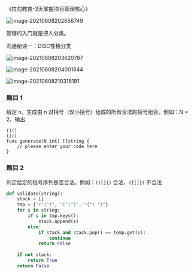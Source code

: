 《拉勾教育-3天掌握项目管理核心》



![image-20210608202656749](C:\Users\sjl\AppData\Roaming\Typora\typora-user-images\image-20210608202656749.png)

管理的入门就是把人分类。



沟通秘诀一：DISC性格分类



![image-20210608203620787](C:\Users\sjl\AppData\Roaming\Typora\typora-user-images\image-20210608203620787.png)





![image-20210608204001844](C:\Users\sjl\AppData\Roaming\Typora\typora-user-images\image-20210608204001844.png)





![image-20210608210316191](C:\Users\sjl\AppData\Roaming\Typora\typora-user-images\image-20210608210316191.png)

### 题目 1

给定 n，生成由 n 对括号（仅小括号）组成的所有合法的括号组合。例如：N = 2，输出

```
()()
(())
func generate(N int) []string {
    // please enter your code here
}
```

### 题目 2

判定给定的括号序列是否合法。例如：`()[]{}` 合法，`({[]}(` 不合法



```python
def validate(string):
    stack = []
    tmp = {"(":")", "[":"]", "{": "}"}
    for s in string:
        if s in tmp.keys():
            stack.append(s)
        else:
            if stack and stack.pop() == temp.get(s):
                continue
            return False
            
    if not stack:
        return True
    return False
```

